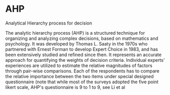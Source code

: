 # AHP
Analytical Hierarchy process for decision

The analytic hierarchy process (AHP) is a structured technique for organizing and analyzing complex decisions, based on mathematics and psychology. It was developed by Thomas L. Saaty in the 1970s who partnered with Ernest Forman to develop Expert Choice in 1983, and has been extensively studied and refined since then. It represents an accurate approach for quantifying the weights of decision criteria. Individual experts’ experiences are utilized to estimate the relative magnitudes of factors through pair-wise comparisons. Each of the respondents has to compare the relative importance between the two items under special designed questionnaire (note that while most of the surveys adopted the five point likert scale, AHP's questionnaire is 9 to 1 to 9, see Li et al
